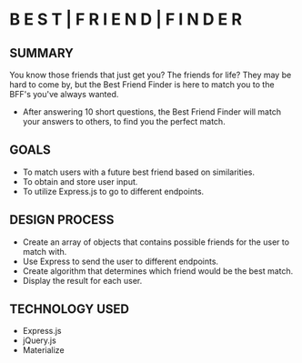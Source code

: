 # B E S T | F R I E N D | F I N D E R

## SUMMARY
You know those friends that just get you? The friends for life? They may be hard to come by, but the Best Friend Finder is here to match you to the BFF's you've always wanted.

* After answering 10 short questions, the Best Friend Finder will match your answers to others, to find you the perfect match.

## GOALS
* To match users with a future best friend based on similarities.
* To obtain and store user input.
* To utilize Express.js to go to different endpoints.

## DESIGN PROCESS
* Create an array of objects that contains possible friends for the user to match with.
* Use Express to send the user to different endpoints.
* Create algorithm that determines which friend would be the best match.
* Display the result for each user.

## TECHNOLOGY USED
* Express.js
* jQuery.js
* Materialize

